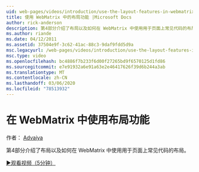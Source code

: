 ```yaml
---
uid: web-pages/videos/introduction/use-the-layout-features-in-webmatrix
title: 使用 WebMatrix 中的布局功能 |Microsoft Docs
author: rick-anderson
description: 第4部分介绍了布局以及如何在 WebMatrix 中使用用于页面上常见代码的布局。
ms.author: riande
ms.date: 04/12/2011
ms.assetid: 37504e9f-3c62-41ac-88c3-9daf9fdd5d9a
msc.legacyurl: /web-pages/videos/introduction/use-the-layout-features-in-webmatrix
msc.type: video
ms.openlocfilehash: bc4886f7b233f6d00f27265bd9f6570125d1fd86
ms.sourcegitcommit: e7e91932a6e91a63e2e46417626f39d6b244a3ab
ms.translationtype: MT
ms.contentlocale: zh-CN
ms.lasthandoff: 03/06/2020
ms.locfileid: "78513932"
---
```

# <a name="use-the-layout-features-in-webmatrix"></a>在 WebMatrix 中使用布局功能

作者： [Advaiya](https://twitter.com/Advaiyasolns)

第4部分介绍了布局以及如何在 WebMatrix 中使用用于页面上常见代码的布局。

[&#9654;观看视频（5分钟）](https://channel9.msdn.com/Blogs/ASP-NET-Site-Videos/use-the-layout-features-in-webmatrix)
